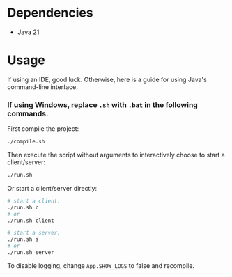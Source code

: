 # Dependencies
- Java 21

# Usage
If using an IDE, good luck. Otherwise, here is a guide for using Java's command-line interface.

### If using Windows, replace `.sh` with `.bat` in the following commands.

First compile the project:
```bash
./compile.sh
```

Then execute the script without arguments to interactively choose to start a client/server:
```bash
./run.sh
```

Or start a client/server directly:
```bash
# start a client:
./run.sh c
# or
./run.sh client

# start a server:
./run.sh s
# or
./run.sh server
```

To disable logging, change `App.SHOW_LOGS` to false and recompile.
